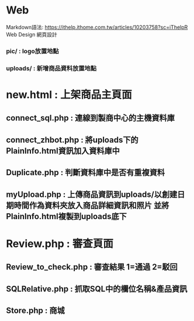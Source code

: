 # Web
Markdown語法: https://ithelp.ithome.com.tw/articles/10203758?sc=iThelpR
Web Design 網頁設計
### pic/ : logo放置地點
### uploads/ : 新增商品資料放置地點
# new.html : 上架商品主頁面
## connect_sql.php : 連線到製商中心的主機資料庫
## connect_zhbot.php : 將uploads下的PlainInfo.html資訊加入資料庫中
## Duplicate.php : 判斷資料庫中是否有重複資料
## myUpload.php : 上傳商品資訊到uploads/以創建日期時間作為資料夾放入商品詳細資訊和照片 並將PlainInfo.html複製到uploads底下
# Review.php : 審查頁面
## Review_to_check.php : 審查結果 1=通過 2=駁回
## SQLRelative.php : 抓取SQL中的欄位名稱&產品資訊
## Store.php : 商城
